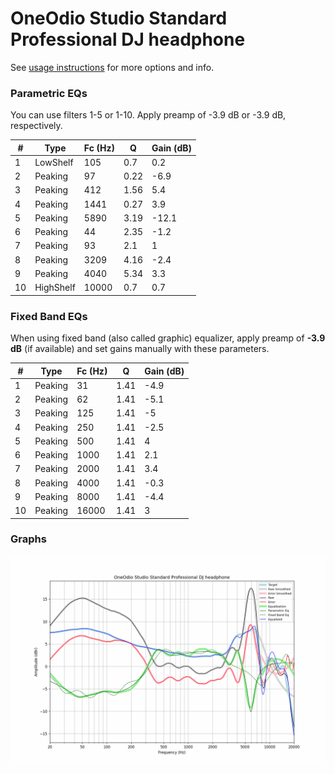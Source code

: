 # OneOdio Studio Standard Professional DJ headphone
See [usage instructions](https://github.com/jaakkopasanen/AutoEq#usage) for more options and info.

### Parametric EQs
You can use filters 1-5 or 1-10. Apply preamp of -3.9 dB or -3.9 dB, respectively.

|   # | Type      |   Fc (Hz) |    Q |   Gain (dB) |
|-----|-----------|-----------|------|-------------|
|   1 | LowShelf  |       105 | 0.7  |         0.2 |
|   2 | Peaking   |        97 | 0.22 |        -6.9 |
|   3 | Peaking   |       412 | 1.56 |         5.4 |
|   4 | Peaking   |      1441 | 0.27 |         3.9 |
|   5 | Peaking   |      5890 | 3.19 |       -12.1 |
|   6 | Peaking   |        44 | 2.35 |        -1.2 |
|   7 | Peaking   |        93 | 2.1  |         1   |
|   8 | Peaking   |      3209 | 4.16 |        -2.4 |
|   9 | Peaking   |      4040 | 5.34 |         3.3 |
|  10 | HighShelf |     10000 | 0.7  |         0.7 |

### Fixed Band EQs
When using fixed band (also called graphic) equalizer, apply preamp of **-3.9 dB** (if available) and set gains manually with these parameters.

|   # | Type    |   Fc (Hz) |    Q |   Gain (dB) |
|-----|---------|-----------|------|-------------|
|   1 | Peaking |        31 | 1.41 |        -4.9 |
|   2 | Peaking |        62 | 1.41 |        -5.1 |
|   3 | Peaking |       125 | 1.41 |        -5   |
|   4 | Peaking |       250 | 1.41 |        -2.5 |
|   5 | Peaking |       500 | 1.41 |         4   |
|   6 | Peaking |      1000 | 1.41 |         2.1 |
|   7 | Peaking |      2000 | 1.41 |         3.4 |
|   8 | Peaking |      4000 | 1.41 |        -0.3 |
|   9 | Peaking |      8000 | 1.41 |        -4.4 |
|  10 | Peaking |     16000 | 1.41 |         3   |

### Graphs
![](./OneOdio%20Studio%20Standard%20Professional%20DJ%20headphone.png)
